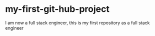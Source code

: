 # my-first-git-hub-project
I am now a full stack engineer, this is my first repository as a full stack engineer
